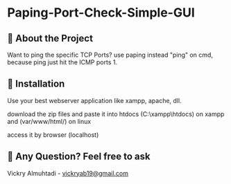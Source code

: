 # Paping-Port-Check-Simple-GUI

## :star2: About the Project

Want to ping the specific TCP Ports? use paping instead "ping" on cmd, because ping just hit the ICMP ports 1.

## :toolbox: Installation

Use your best webserver application like xampp, apache, dll.

download the zip files and paste it into htdocs (C:\xampp\htdocs\) on xampp and (var/www/html/) on linux

access it by browser (localhost)

## :handshake: Any Question? Feel free to ask

Vickry Almuhtadi - vickryab19@gmail.com
